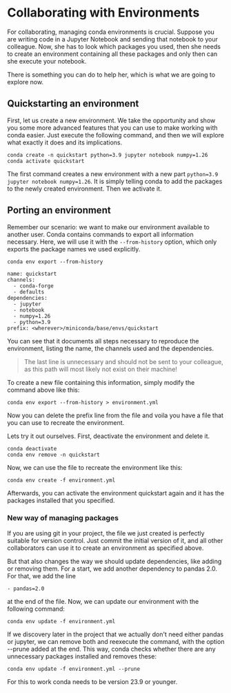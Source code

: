 # Collaborating with Environments

For collaborating, managing conda environments is crucial. Suppose you are writing code in a Jupyter Notebook and sending that notebook to your colleague. Now, she has to look which packages you used, then she needs to create an environment containing all these packages and only then can she execute your notebook.

There is something you can do to help her, which is what we are going to explore now.

## Quickstarting an environment

First, let us create a new environment. We take the opportunity and show you some more advanced features that you can use to make working with conda easier. Just execute the following command, and then we will explore what exactly it does and its implications.

```
conda create -n quickstart python=3.9 jupyter notebook numpy=1.26
conda activate quickstart
```

The first command creates a new environment with a new part `python=3.9 jupyter notebook numpy=1.26`. It is simply telling conda to add the packages to the newly created environment. Then we activate it.

## Porting an environment

Remember our scenario: we want to make our environment available to another user. Conda contains commands to export all information necessary. Here, we will use it with the `--from-history` option, which only exports the package names we used explicitly.

```
conda env export --from-history

name: quickstart
channels:
  - conda-forge
  - defaults
dependencies:
  - jupyter
  - notebook
  - numpy=1.26
  - python=3.9
prefix: <wherever>/miniconda/base/envs/quickstart
```
You can see that it documents all steps necessary to reproduce the environment, listing the name, the channels used and the dependencies. 
> The last line is unnecessary and should not be sent to your colleague, as this path will most likely not exist on their machine!

To create a new file containing this information, simply modify the command above like this:
```
conda env export --from-history > environment.yml
```
Now you can delete the prefix line from the file and voila you have a file that you can use to recreate the environment.

Lets try it out ourselves. First, deactivate the environment and delete it.
```
conda deactivate
conda env remove -n quickstart
```
Now, we can use the file to recreate the environment like this:
```
conda env create -f environment.yml
```
Afterwards, you can activate the environment quickstart again and it has the packages installed that you specified.

### New way of managing packages

If you are using git in your project, the file we just created is perfectly suitable for version control. Just commit the initial version of it, and all other collaborators can use it to create an environment as specified above.

But that also changes the way we should update dependencies, like adding or removing them. For a start, we add another dependency to pandas 2.0. For that, we add the line 
```
- pandas=2.0
```
at the end of the file. Now, we can update our environment with the following command:
```
conda env update -f environment.yml
```
If we discovery later in the project that we actually don't need either pandas or jupyter, we can remove both and reexecute the command, with the option --prune added at the end. This way, conda checks whether there are any unnecessary packages installed and removes these:
```
conda env update -f environment.yml --prune
```
For this to work conda needs to be version 23.9 or younger.

